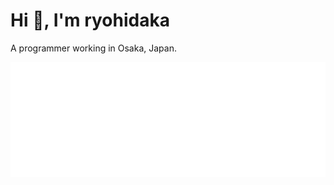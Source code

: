 # Hi 👋, I'm ryohidaka

A programmer working in Osaka, Japan.

![Metrics](svg/github-metrics.svg)

<!-- zenn.md:START -->
<!-- zenn.md:END -->

<!-- contributions.md:START -->
<!-- contributions.md:END -->
